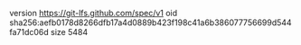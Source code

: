 version https://git-lfs.github.com/spec/v1
oid sha256:aefb0178d8266dfb17a4d0889b423f198c41a6b386077756699d544fa71dc06d
size 5484

